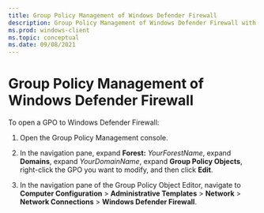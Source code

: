 ```yaml
---
title: Group Policy Management of Windows Defender Firewall 
description: Group Policy Management of Windows Defender Firewall with Advanced Security
ms.prod: windows-client
ms.topic: conceptual
ms.date: 09/08/2021
---
```


# Group Policy Management of Windows Defender Firewall


To open a GPO to Windows Defender Firewall:

1.  Open the Group Policy Management console.

2.  In the navigation pane, expand **Forest:** *YourForestName*, expand **Domains**, expand *YourDomainName*, expand **Group Policy Objects**, right-click the GPO you want to modify, and then click **Edit**.

3.  In the navigation pane of the Group Policy Object Editor, navigate to **Computer Configuration** > **Administrative Templates** > **Network** > **Network Connections** > **Windows Defender Firewall**.
